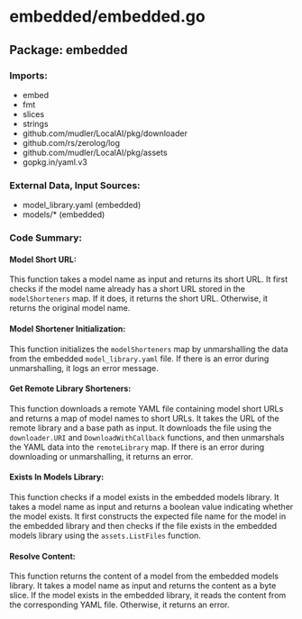 # embedded/embedded.go  
## Package: embedded  
  
### Imports:  
  
* embed  
* fmt  
* slices  
* strings  
* github.com/mudler/LocalAI/pkg/downloader  
* github.com/rs/zerolog/log  
* github.com/mudler/LocalAI/pkg/assets  
* gopkg.in/yaml.v3  
  
### External Data, Input Sources:  
  
* model_library.yaml (embedded)  
* models/* (embedded)  
  
### Code Summary:  
  
#### Model Short URL:  
  
This function takes a model name as input and returns its short URL. It first checks if the model name already has a short URL stored in the `modelShorteners` map. If it does, it returns the short URL. Otherwise, it returns the original model name.  
  
#### Model Shortener Initialization:  
  
This function initializes the `modelShorteners` map by unmarshalling the data from the embedded `model_library.yaml` file. If there is an error during unmarshalling, it logs an error message.  
  
#### Get Remote Library Shorteners:  
  
This function downloads a remote YAML file containing model short URLs and returns a map of model names to short URLs. It takes the URL of the remote library and a base path as input. It downloads the file using the `downloader.URI` and `DownloadWithCallback` functions, and then unmarshals the YAML data into the `remoteLibrary` map. If there is an error during downloading or unmarshalling, it returns an error.  
  
#### Exists In Models Library:  
  
This function checks if a model exists in the embedded models library. It takes a model name as input and returns a boolean value indicating whether the model exists. It first constructs the expected file name for the model in the embedded library and then checks if the file exists in the embedded models library using the `assets.ListFiles` function.  
  
#### Resolve Content:  
  
This function returns the content of a model from the embedded models library. It takes a model name as input and returns the content as a byte slice. If the model exists in the embedded library, it reads the content from the corresponding YAML file. Otherwise, it returns an error.  
  
